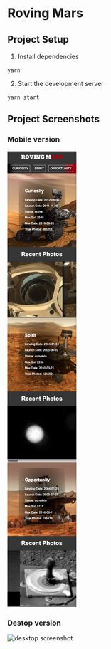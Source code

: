 # Roving Mars

## Project Setup

1. Install dependencies

```
yarn
```

2. Start the development server

```
yarn start
```

## Project Screenshots

### Mobile version

![mobile screenshot](mobile.png)

### Destop version

![desktop screenshot](desktop.png)
